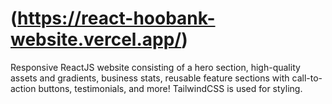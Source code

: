 # (https://react-hoobank-website.vercel.app/)
Responsive ReactJS website consisting of a hero section, high-quality assets and gradients, business stats, reusable feature sections with call-to-action buttons, testimonials, and more! TailwindCSS is used for styling.
